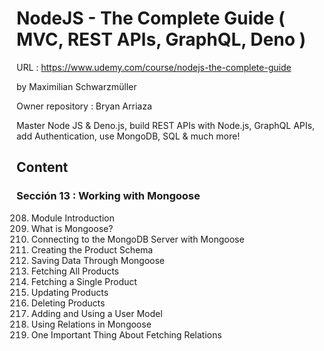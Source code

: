 # NodeJS - The Complete Guide ( MVC, REST APIs, GraphQL, Deno )

URL : https://www.udemy.com/course/nodejs-the-complete-guide

by Maximilian Schwarzmüller

Owner repository : Bryan Arriaza

Master Node JS & Deno.js, build REST APIs with Node.js, GraphQL APIs, add Authentication, use MongoDB, SQL & much more!

## Content

### Sección 13 : Working with Mongoose

208. Module Introduction
209. What is Mongoose?
210. Connecting to the MongoDB Server with Mongoose
211. Creating the Product Schema
212. Saving Data Through Mongoose
213. Fetching All Products
214. Fetching a Single Product
215. Updating Products
216. Deleting Products
217. Adding and Using a User Model
218. Using Relations in Mongoose
219. One Important Thing About Fetching Relations
